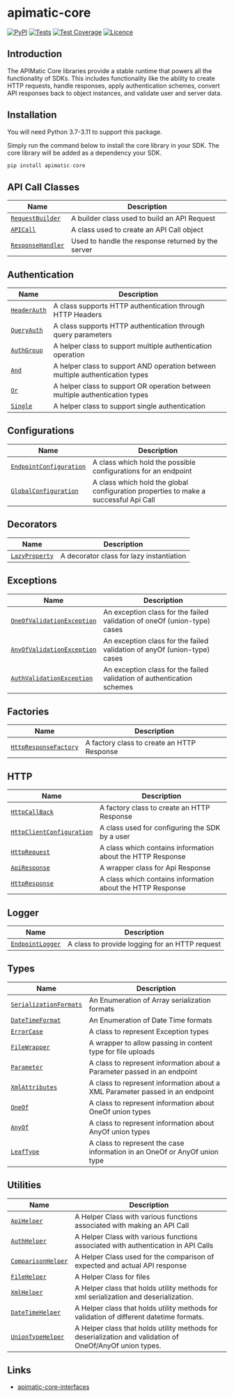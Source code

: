 # apimatic-core
[![PyPI][pypi-version]][apimatic-core-pypi-url]
[![Tests][test-badge]][test-url]
[![Test Coverage][test-coverage-url]][code-climate-url]
[![Licence][license-badge]][license-url]

## Introduction
The APIMatic Core libraries provide a stable runtime that powers all the functionality of SDKs. This includes functionality like the ability to create HTTP requests, handle responses, apply authentication schemes, convert API responses back to object instances, and validate user and server data.


## Installation
You will need Python 3.7-3.11 to support this package.

Simply run the command below to install the core library in your SDK. The core library will be added as a dependency your SDK.

```php
pip install apimatic-core
```
## API Call Classes
| Name                                                        | Description                                                           |
|-------------------------------------------------------------|-----------------------------------------------------------------------|
| [`RequestBuilder`](apimatic_core/request_builder.py)        | A builder class used to build an API Request                          |
| [`APICall`](apimatic_core/api_call.py)                      | A class used to create an API Call object                             |
| [`ResponseHandler`](apimatic_core/response_handler.py )     | Used to handle the response returned by the server                    |


## Authentication
| Name                                                               | Description                                                                          |
|--------------------------------------------------------------------|--------------------------------------------------------------------------------------|
| [`HeaderAuth`](apimatic_core/authentication/header_auth.py)        | A class supports HTTP authentication through HTTP Headers                            |
| [`QueryAuth`](apimatic_core/authentication/query_auth.py)          | A class supports HTTP authentication through query parameters                        |
| [`AuthGroup`](apimatic_core/authentication/multiple/auth_group.py) | A helper class to support  multiple authentication operation                         |
| [`And`](apimatic_core/authentication/multiple/and_auth_group.py)   | A helper class to support AND operation between multiple authentication types        |
| [`Or`](apimatic_core/authentication/multiple/or_auth_group.py)     | A helper class to support OR operation between multiple authentication  types        |
| [`Single`](apimatic_core/authentication/multiple/single_auth.py)   | A helper class to support single authentication                                      |


## Configurations
| Name                                                                             | Description                                                                          |
|----------------------------------------------------------------------------------|--------------------------------------------------------------------------------------|
| [`EndpointConfiguration`](apimatic_core/configurations/endpoint_configuration.py)| A class which hold the possible configurations for an endpoint                       |
| [`GlobalConfiguration`](apimatic_core/configurations/global_configuration.py )   | A class which hold the global configuration properties to make a successful Api Call |

## Decorators
| Name                                                         | Description                                                                          |
|--------------------------------------------------------------|--------------------------------------------------------------------------------------|
| [`LazyProperty`](apimatic_core/decorators/lazy_property.py)  | A decorator class for lazy instantiation                                             |

## Exceptions
| Name                                                                                 | Description                                                              |
|--------------------------------------------------------------------------------------|--------------------------------------------------------------------------|
| [`OneOfValidationException`](apimatic_core/exceptions/oneof_validation_exception.py) | An exception class for the failed validation of oneOf (union-type) cases |
| [`AnyOfValidationException`](apimatic_core/exceptions/anyof_validation_exception.py) | An exception class for the failed validation of anyOf (union-type) cases |
| [`AuthValidationException`](apimatic_core/exceptions/auth_validation_exception.py)   | An exception class for the failed validation of authentication schemes   |

## Factories
| Name                                                                      | Description                                                                 |
|---------------------------------------------------------------------------|-----------------------------------------------------------------------------|
| [`HttpResponseFactory`](apimatic_core/factories/http_response_factory.py) | A factory class to create an HTTP Response                                  |

## HTTP
| Name                                                                                        | Description                                                 |
|---------------------------------------------------------------------------------------------|-------------------------------------------------------------|
| [`HttpCallBack`](apimatic_core/factories/http_response_factory.py)                          | A factory class to create an HTTP Response                  |
| [`HttpClientConfiguration`](apimatic_core/http/configurations/http_client_configuration.py) | A class used for configuring the SDK by a user              |
| [`HttpRequest`](apimatic_core/http/request/http_request.py)                                 | A class which contains information about the HTTP Response  |
| [`ApiResponse`](apimatic_core/http/response/api_response.py)                                | A wrapper class for Api Response                            |
| [`HttpResponse`](apimatic_core/http/response/http_response.py)                              | A class which contains information about the HTTP Response  |

## Logger
| Name                                                             | Description                                         |
|------------------------------------------------------------------|-----------------------------------------------------|
| [`EndpointLogger`](apimatic_core/logger/endpoint_logger.py)      | A class to provide logging for an HTTP request      |

## Types
| Name                                                                          | Description                                                                  |
|-------------------------------------------------------------------------------|------------------------------------------------------------------------------|
| [`SerializationFormats`](apimatic_core/types/array_serialization_format.py)   | An Enumeration of Array serialization formats                                |
| [`DateTimeFormat`](apimatic_core/types/datetime_format.py )                   | An Enumeration of Date Time formats                                          |
| [`ErrorCase`](apimatic_core/types/error_case.py )                             | A class to represent Exception types                                         |
| [`FileWrapper`](apimatic_core/types/file_wrapper.py)                          | A wrapper to allow passing in content type for file uploads                  |
| [`Parameter`](apimatic_core/types/parameter.py )                              | A class to represent information about a Parameter passed in an endpoint     |
| [`XmlAttributes`](apimatic_core/types/xml_attributes.py )                     | A class to represent information about a XML Parameter passed in an endpoint |
| [`OneOf`](apimatic_core/types/union_types/one_of.py )                         | A class to represent information about OneOf union types                     |
| [`AnyOf`](apimatic_core/types/union_types/any_of.py )                         | A class to represent information about AnyOf union types                     |
| [`LeafType`](apimatic_core/types/union_types/leaf_type.py )                   | A class to represent the case information in an OneOf or AnyOf union type    |

## Utilities
| Name                                                               | Description                                                                                              |
|--------------------------------------------------------------------|----------------------------------------------------------------------------------------------------------|
| [`ApiHelper`](apimatic_core/utilities/api_helper.py)               | A Helper Class with various functions associated with making an API Call                                 |
| [`AuthHelper`](apimatic_core/utilities/auth_helper.py)             | A Helper Class with various functions associated with authentication in API Calls                        |
| [`ComparisonHelper`](apimatic_core/utilities/comparison_helper.py) | A Helper Class used for the comparison of expected and actual API response                               |
| [`FileHelper`](apimatic_core/utilities/file_helper.py)             | A Helper Class for files                                                                                 |
| [`XmlHelper`](apimatic_core/utilities/xml_helper.py )              | A Helper class that holds utility methods for xml serialization and deserialization.                     |
| [`DateTimeHelper`](apimatic_core/utilities/datetime_helper.py )    | A Helper class that holds utility methods for validation of different datetime formats.                  |
| [`UnionTypeHelper`](apimatic_core/utilities/union_type_helper.py ) | A Helper class that holds utility methods for deserialization and validation of OneOf/AnyOf union types. |

## Links
* [apimatic-core-interfaces](https://pypi.org/project/apimatic-core-interfaces/)


[pypi-version]: https://img.shields.io/pypi/v/apimatic-core
[apimatic-core-pypi-url]: https://pypi.org/project/apimatic-core/
[test-badge]: https://github.com/apimatic/core-lib-python/actions/workflows/test-runner.yml/badge.svg
[test-url]: https://github.com/apimatic/core-lib-python/actions/workflows/test-runner.yml
[code-climate-url]: https://codeclimate.com/github/apimatic/core-lib-python
[maintainability-url]: https://api.codeclimate.com/v1/badges/32e7abfdd4d27613ae76/maintainability
[test-coverage-url]: https://api.codeclimate.com/v1/badges/32e7abfdd4d27613ae76/test_coverage
[license-badge]: https://img.shields.io/badge/licence-MIT-blue
[license-url]: LICENSE
